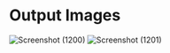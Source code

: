 # Output Images
![Screenshot (1200)](https://user-images.githubusercontent.com/68335075/161420555-9f44d56c-dfdf-4659-8266-8885f7877ed6.png)
![Screenshot (1201)](https://user-images.githubusercontent.com/68335075/161420558-8fab79f1-d4d0-42cc-b091-cc7eed545e7f.png)
